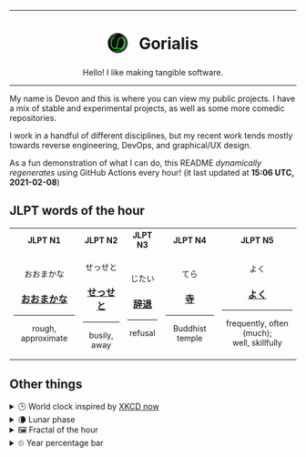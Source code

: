 ***

<h1 align="center">
<sub>
    <img src="readme/resources/avatar.png" height="36">
</sub>
&nbsp;
Gorialis
</h1>
<p align="center">
Hello! I like making tangible software.
</p>

***

My name is Devon and this is where you can view my public projects. I have a mix of stable and experimental projects, as well as some more comedic repositories.

I work in a handful of different disciplines, but my recent work tends mostly towards reverse engineering, DevOps, and graphical/UX design.

As a fun demonstration of what I can do, this README *dynamically regenerates* using GitHub Actions every hour! (it last updated at **15:06 UTC, 2021-02-08**)

<h2>JLPT words of the hour</h2>
<table>
    <tr>
        <th>JLPT N1</th>
        <th>JLPT N2</th>
        <th>JLPT N3</th>
        <th>JLPT N4</th>
        <th>JLPT N5</th>
    </tr>
    <tr>
        <td>
            <p align="center">おおまかな</p>
            <h3 align="center"><b><a href="https://jisho.org/search/%E3%81%8A%E3%81%8A%E3%81%BE%E3%81%8B%E3%81%AA">おおまかな</a></b></h3>
            <hr>
            <p align="center">rough,<wbr> approximate</p>
        </td>
        <td>
            <p align="center">せっせと</p>
            <h3 align="center"><b><a href="https://jisho.org/search/%E3%81%9B%E3%81%A3%E3%81%9B%E3%81%A8">せっせと</a></b></h3>
            <hr>
            <p align="center">busily,<wbr> away</p>
        </td>
        <td>
            <p align="center">じたい</p>
            <h3 align="center"><b><a href="https://jisho.org/search/%E8%BE%9E%E9%80%80">辞退</a></b></h3>
            <hr>
            <p align="center">refusal</p>
        </td>
        <td>
            <p align="center">てら</p>
            <h3 align="center"><b><a href="https://jisho.org/search/%E5%AF%BA">寺</a></b></h3>
            <hr>
            <p align="center">Buddhist temple</p>
        </td>
        <td>
            <p align="center">よく</p>
            <h3 align="center"><b><a href="https://jisho.org/search/%E3%82%88%E3%81%8F">よく</a></b></h3>
            <hr>
            <p align="center">frequently,<wbr> often (much);<br> well,<wbr> skillfully</p>
        </td>
    </tr>
</table>

<h2>Other things</h2>
<details>
<summary>🕒  World clock inspired by <a href="https://xkcd.com/now">XKCD now</a></summary>

> <img src="generated/now.png" width="512">

</details>
<details>
<summary>🌘 Lunar phase</summary>

The moon is approximately 91.51% through its phase (Waning Crescent).

</details>
<details>
<summary>&#x1f5bc; Fractal of the hour</summary>

> <img src="generated/fractal.png" width="512">

</details>
<details>
<summary>&#x23f2; Year percentage bar</summary>
<pre><code>2021 [██▁▁▁▁▁▁▁▁▁▁▁▁▁▁▁▁▁▁] 10.58%</code></pre>
</details>
